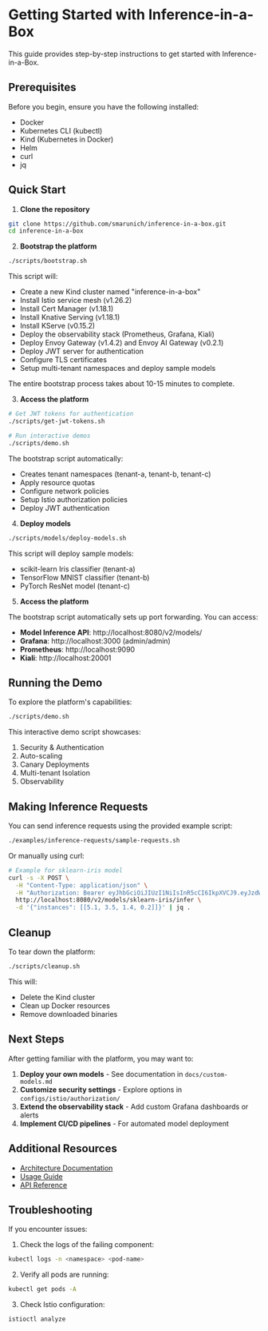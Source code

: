 # Getting Started with Inference-in-a-Box

This guide provides step-by-step instructions to get started with Inference-in-a-Box.

## Prerequisites

Before you begin, ensure you have the following installed:

- Docker
- Kubernetes CLI (kubectl)
- Kind (Kubernetes in Docker)
- Helm
- curl
- jq

## Quick Start

1. **Clone the repository**

```bash
git clone https://github.com/smarunich/inference-in-a-box.git
cd inference-in-a-box
```

2. **Bootstrap the platform**

```bash
./scripts/bootstrap.sh
```

This script will:

- Create a new Kind cluster named "inference-in-a-box"
- Install Istio service mesh (v1.26.2)
- Install Cert Manager (v1.18.1)
- Install Knative Serving (v1.18.1)
- Install KServe (v0.15.2)
- Deploy the observability stack (Prometheus, Grafana, Kiali)
- Deploy Envoy Gateway (v1.4.2) and Envoy AI Gateway (v0.2.1)
- Deploy JWT server for authentication
- Configure TLS certificates
- Setup multi-tenant namespaces and deploy sample models

The entire bootstrap process takes about 10-15 minutes to complete.

3. **Access the platform**

```bash
# Get JWT tokens for authentication
./scripts/get-jwt-tokens.sh

# Run interactive demos
./scripts/demo.sh
```

The bootstrap script automatically:
- Creates tenant namespaces (tenant-a, tenant-b, tenant-c)
- Apply resource quotas
- Configure network policies
- Setup Istio authorization policies
- Deploy JWT authentication

4. **Deploy models**

```bash
./scripts/models/deploy-models.sh
```

This script will deploy sample models:
- scikit-learn Iris classifier (tenant-a)
- TensorFlow MNIST classifier (tenant-b)
- PyTorch ResNet model (tenant-c)

5. **Access the platform**

The bootstrap script automatically sets up port forwarding. You can access:

- **Model Inference API**: http://localhost:8080/v2/models/
- **Grafana**: http://localhost:3000 (admin/admin)
- **Prometheus**: http://localhost:9090
- **Kiali**: http://localhost:20001

## Running the Demo

To explore the platform's capabilities:

```bash
./scripts/demo.sh
```

This interactive demo script showcases:
1. Security & Authentication
2. Auto-scaling
3. Canary Deployments
4. Multi-tenant Isolation
5. Observability

## Making Inference Requests

You can send inference requests using the provided example script:

```bash
./examples/inference-requests/sample-requests.sh
```

Or manually using curl:

```bash
# Example for sklearn-iris model
curl -s -X POST \
  -H "Content-Type: application/json" \
  -H "Authorization: Bearer eyJhbGciOiJIUzI1NiIsInR5cCI6IkpXVCJ9.eyJzdWIiOiJ1c2VyLWEiLCJuYW1lIjoiVGVuYW50IEEgVXNlciIsInRlbmFudCI6InRlbmFudC1hIn0.8Xtgw_eSO-fTZexLFVXME5AQ_jJOf615P7VQGahNdDk" \
  http://localhost:8080/v2/models/sklearn-iris/infer \
  -d '{"instances": [[5.1, 3.5, 1.4, 0.2]]}' | jq .
```

## Cleanup

To tear down the platform:

```bash
./scripts/cleanup.sh
```

This will:
- Delete the Kind cluster
- Clean up Docker resources
- Remove downloaded binaries

## Next Steps

After getting familiar with the platform, you may want to:

1. **Deploy your own models** - See documentation in `docs/custom-models.md`
2. **Customize security settings** - Explore options in `configs/istio/authorization/`
3. **Extend the observability stack** - Add custom Grafana dashboards or alerts
4. **Implement CI/CD pipelines** - For automated model deployment

## Additional Resources

- [Architecture Documentation](./architecture.md)
- [Usage Guide](./usage.md)
- [API Reference](./api-reference.md)

## Troubleshooting

If you encounter issues:

1. Check the logs of the failing component:
```bash
kubectl logs -n <namespace> <pod-name>
```

2. Verify all pods are running:
```bash
kubectl get pods -A
```

3. Check Istio configuration:
```bash
istioctl analyze
```
